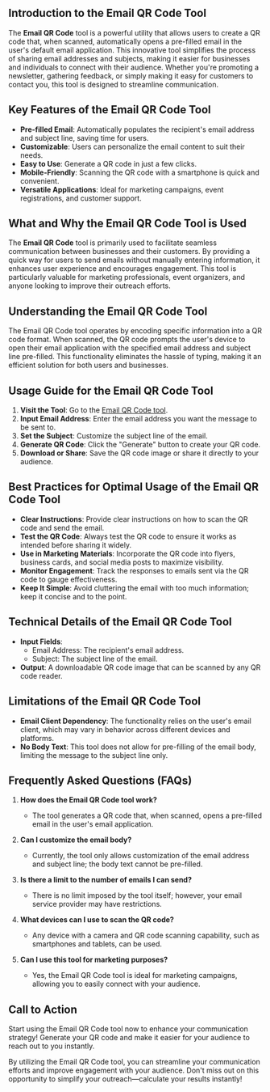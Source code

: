 ## Introduction to the Email QR Code Tool

The **Email QR Code** tool is a powerful utility that allows users to create a QR code that, when scanned, automatically opens a pre-filled email in the user's default email application. This innovative tool simplifies the process of sharing email addresses and subjects, making it easier for businesses and individuals to connect with their audience. Whether you're promoting a newsletter, gathering feedback, or simply making it easy for customers to contact you, this tool is designed to streamline communication.

## Key Features of the Email QR Code Tool

- **Pre-filled Email**: Automatically populates the recipient's email address and subject line, saving time for users.
- **Customizable**: Users can personalize the email content to suit their needs.
- **Easy to Use**: Generate a QR code in just a few clicks.
- **Mobile-Friendly**: Scanning the QR code with a smartphone is quick and convenient.
- **Versatile Applications**: Ideal for marketing campaigns, event registrations, and customer support.

## What and Why the Email QR Code Tool is Used

The **Email QR Code** tool is primarily used to facilitate seamless communication between businesses and their customers. By providing a quick way for users to send emails without manually entering information, it enhances user experience and encourages engagement. This tool is particularly valuable for marketing professionals, event organizers, and anyone looking to improve their outreach efforts.

## Understanding the Email QR Code Tool

The Email QR Code tool operates by encoding specific information into a QR code format. When scanned, the QR code prompts the user's device to open their email application with the specified email address and subject line pre-filled. This functionality eliminates the hassle of typing, making it an efficient solution for both users and businesses.

## Usage Guide for the Email QR Code Tool

1. **Visit the Tool**: Go to the [Email QR Code tool](https://www.inayam.co/barcode/qr-code-email).
2. **Input Email Address**: Enter the email address you want the message to be sent to.
3. **Set the Subject**: Customize the subject line of the email.
4. **Generate QR Code**: Click the "Generate" button to create your QR code.
5. **Download or Share**: Save the QR code image or share it directly to your audience.

## Best Practices for Optimal Usage of the Email QR Code Tool

- **Clear Instructions**: Provide clear instructions on how to scan the QR code and send the email.
- **Test the QR Code**: Always test the QR code to ensure it works as intended before sharing it widely.
- **Use in Marketing Materials**: Incorporate the QR code into flyers, business cards, and social media posts to maximize visibility.
- **Monitor Engagement**: Track the responses to emails sent via the QR code to gauge effectiveness.
- **Keep It Simple**: Avoid cluttering the email with too much information; keep it concise and to the point.

## Technical Details of the Email QR Code Tool

- **Input Fields**: 
  - Email Address: The recipient's email address.
  - Subject: The subject line of the email.
- **Output**: A downloadable QR code image that can be scanned by any QR code reader.

## Limitations of the Email QR Code Tool

- **Email Client Dependency**: The functionality relies on the user's email client, which may vary in behavior across different devices and platforms.
- **No Body Text**: This tool does not allow for pre-filling of the email body, limiting the message to the subject line only.

## Frequently Asked Questions (FAQs)

1. **How does the Email QR Code tool work?**
   - The tool generates a QR code that, when scanned, opens a pre-filled email in the user's email application.

2. **Can I customize the email body?**
   - Currently, the tool only allows customization of the email address and subject line; the body text cannot be pre-filled.

3. **Is there a limit to the number of emails I can send?**
   - There is no limit imposed by the tool itself; however, your email service provider may have restrictions.

4. **What devices can I use to scan the QR code?**
   - Any device with a camera and QR code scanning capability, such as smartphones and tablets, can be used.

5. **Can I use this tool for marketing purposes?**
   - Yes, the Email QR Code tool is ideal for marketing campaigns, allowing you to easily connect with your audience.

## Call to Action

Start using the Email QR Code tool now to enhance your communication strategy! Generate your QR code and make it easier for your audience to reach out to you instantly. 

By utilizing the Email QR Code tool, you can streamline your communication efforts and improve engagement with your audience. Don't miss out on this opportunity to simplify your outreach—calculate your results instantly!